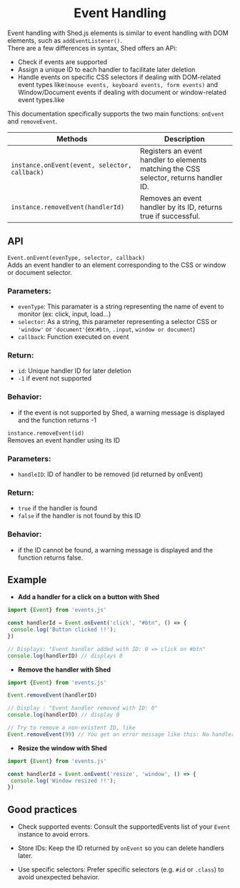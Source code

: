 <h1 align="center">Event Handling</h1>

Event handling with Shed.js elements is similar to event handling with DOM elements, such as `addEventListener()`.  
There are a few differences in syntax, Shed offers an APi:  

* Check if events are supported
* Assign a unique ID to each handler to facilitate later deletion
* Handle events on specific CSS selectors if dealing with DOM-related event types like`(mouse events, keyboard events, form events)` and Window/Document events if dealing with document or window-related event types.like 

This documentation specifically supports the two main functions: `onEvent` and `removeEvent`.

| Methods                                       | Description                                                                             |
|-----------------------------------------------|-----------------------------------------------------------------------------------------|
| `instance.onEvent(event, selector, callback)` | Registers an event handler to elements matching the CSS selector, returns handler ID.   |
| `instance.removeEvent(handlerId)`             | Removes an event handler by its ID, returns true if successful.                         |

## API

`Event.onEvent(evenType, selector, callback)`  
Adds an event handler to an element corresponding to the CSS or window or document selector.

### Parameters:
  * `evenType`: This paramater is a string representing the name of event to monitor (ex: click, input, load...)
  * `selector`: As a string, this parameter representing a selector CSS or `'window'` or `'document'`(ex:`#btn`, `.input`, `window or document`)
  * `callback`: Function executed on event

### Return:
* `id`: Unique handler ID for later deletion  
* `-1` if event not supported

### Behavior:
* if the event is not supported by Shed, a warning message is displayed and the function returns -1

`instance.removeEvent(id)`       
Removes an event handler using its ID
### Parameters:
* `handleID`: ID of handler to be removed (id returned by onEvent)

### Return:
* `true` if the handler is found
* `false` if the handler is not found by this ID

### Behavior:
* if the ID cannot be found, a warning message is displayed
 and the function returns false.

## Example

- **Add a handler for a click on a button with Shed**

```js
import {Event} from 'events.js'

const handlerId = Event.onEvent('click', "#btn", () => {
 console.log('Button clicked !!');
})

// Displays: "Event handler added with ID: 0 => click on #btn"
console.log(handlerID) // displays 0
```

- **Remove the handler with Shed**

```js
import {Event} from 'events.js'

Event.removeEvent(handlerID)

// Display : "Event handler removed with ID: 0"
console.log(handlerID) // display 0

// Try to remove a non-existent ID, like
Event.removeEvent(99) // You get an error message like this: No handler with this ID: 99
```

- **Resize the window with Shed**

```js
import {Event} from 'events.js'

const handlerId = Event.onEvent('resize', 'window', () => {
 console.log('Window resized !!');
})
```

## Good practices

* Check supported events: Consult the supportedEvents list of your `Event` instance to avoid errors.

* Store IDs: Keep the ID returned by `onEvent` so you can delete handlers later.

* Use specific selectors: Prefer specific selectors (e.g. `#id` or `.class`) to avoid unexpected behavior.
